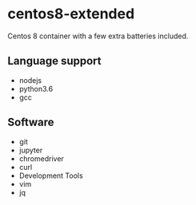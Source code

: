 # centos8-extended

Centos 8 container with a few extra batteries included.

## Language support

- nodejs
- python3.6
- gcc

## Software

- git
- jupyter
- chromedriver
- curl
- Development Tools
- vim
- jq
